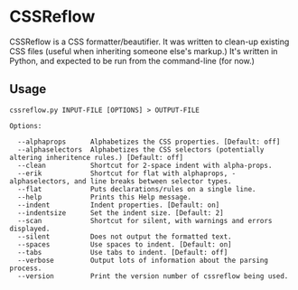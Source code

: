 
CSSReflow
=========

CSSReflow is a CSS formatter/beautifier. It was written to clean-up existing CSS files (useful when inheriting someone else's markup.)  It's written in Python, and expected to be run from the command-line (for now.)


Usage
-----

    cssreflow.py INPUT-FILE [OPTIONS] > OUTPUT-FILE
    
    Options:
    
      --alphaprops      Alphabetizes the CSS properties. [Default: off]
      --alphaselectors  Alphabetizes the CSS selectors (potentially altering inheritence rules.) [Default: off]
      --clean           Shortcut for 2-space indent with alpha-props.
      --erik            Shortcut for flat with alphaprops, -alphaselectors, and line breaks between selector types.
      --flat            Puts declarations/rules on a single line.
      --help            Prints this Help message.
      --indent          Indent properties. [Default: on]
      --indentsize      Set the indent size. [Default: 2]
      --scan            Shortcut for silent, with warnings and errors displayed.
      --silent          Does not output the formatted text.
      --spaces          Use spaces to indent. [Default: on]
      --tabs            Use tabs to indent. [Default: off]
      --verbose         Output lots of information about the parsing process.
      --version         Print the version number of cssreflow being used.

